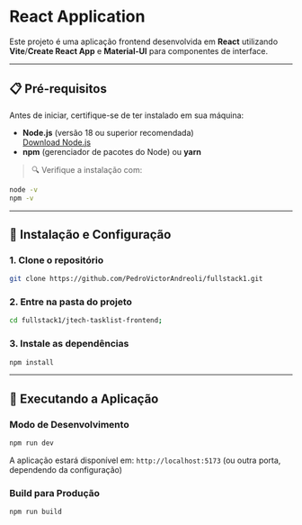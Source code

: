 # React Application

Este projeto é uma aplicação frontend desenvolvida em **React** utilizando **Vite**/**Create React App** e **Material-UI** para componentes de interface.

---

## 📋 Pré-requisitos

Antes de iniciar, certifique-se de ter instalado em sua máquina:

- **Node.js** (versão 18 ou superior recomendada)  
  [Download Node.js](https://nodejs.org/)
- **npm** (gerenciador de pacotes do Node) ou **yarn**

> 🔍 Verifique a instalação com:
```bash
node -v
npm -v
```

---

## 🚀 Instalação e Configuração

### 1. Clone o repositório
```bash
git clone https://github.com/PedroVictorAndreoli/fullstack1.git
```

### 2. Entre na pasta do projeto
```bash
cd fullstack1/jtech-tasklist-frontend;
```

### 3. Instale as dependências
```bash
npm install
```

---

## 🎯 Executando a Aplicação

### Modo de Desenvolvimento
```bash
npm run dev
```

A aplicação estará disponível em: `http://localhost:5173` (ou outra porta, dependendo da configuração)

### Build para Produção
```bash
npm run build
```
